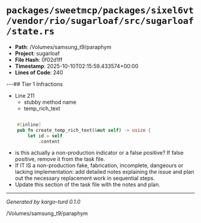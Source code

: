 # `packages/sweetmcp/packages/sixel6vt/vendor/rio/sugarloaf/src/sugarloaf/state.rs`

- **Path**: /Volumes/samsung_t9/paraphym
- **Project**: sugarloaf
- **File Hash**: 0f02d1ff  
- **Timestamp**: 2025-10-10T02:15:59.433574+00:00  
- **Lines of Code**: 240

---## Tier 1 Infractions 


- Line 211
  - stubby method name
  - temp_rich_text

```rust

    #[inline]
    pub fn create_temp_rich_text(&mut self) -> usize {
        let id = self
            .content
```

- is this actually a non-production indicator or a false positive? If false positive, remove it from the task file.
- If IT IS a non-production fake, fabrication, incomplete, dangeours or lacking implementation: add detailed notes explaining the issue and plan out the necessary replacement work in sequential steps. 
- Update this section of the task file with the notes and plan.

---

*Generated by kargo-turd 0.1.0*

/Volumes/samsung_t9/paraphym